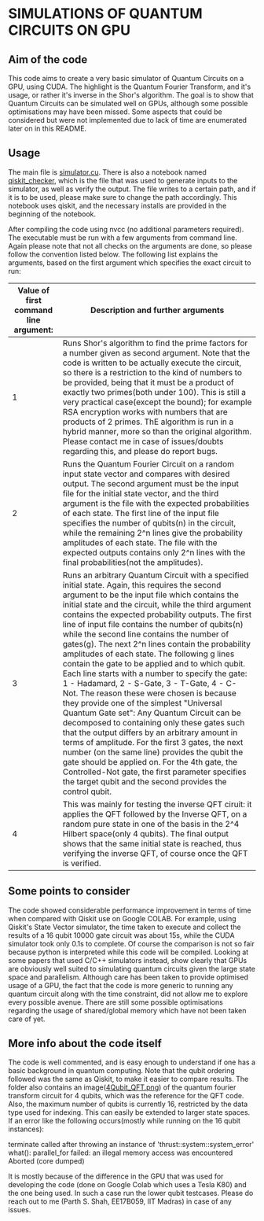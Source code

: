 # SIMULATIONS OF QUANTUM CIRCUITS ON GPU
## Aim of the code
This code aims to create a very basic simulator of Quantum Circuits on a GPU, using CUDA. The highlight is the Quantum Fourier Transform, and it's usage, or rather it's inverse in the Shor's algorithm. The goal is to show that Quantum Circuits can be simulated well on GPUs, although some possible optimisations may have been missed. Some aspects that could be considered but were not implemented due to lack of time are enumerated later on in this README.

## Usage
The main file is [simulator.cu](./simulator.cu). There is also a notebook named [qiskit_checker](./qiskit_checker.ipynb), which is the file that was used to generate inputs to the simulator, as well as verify the output. The file writes to a certain path, and if it is to be used, please make sure to change the path accordingly. This notebook uses qiskit, and the necessary installs are provided in the beginning of the notebook.

After compiling the code using nvcc (no additional parameters required). The executable must be run with a few arguments from command line. Again please note that not all checks on the arguments are done, so please follow the convention listed below. The following list explains the arguments, based on the first argument which specifies the exact circuit to run:

| Value of first command line argument: | Description and further arguments |
| --------- | ----------- |
|1 | Runs Shor's algorithm to find the prime factors for a number given as second argument. Note that the code is written to be actually execute the circuit, so there is a restriction to the kind of numbers to be provided, being that it must be a product of exactly two primes(both under 100). This is still a very practical case(except the bound); for example RSA encryption works with numbers that are products of 2 primes. ThE algorithm is run in a hybrid manner, more so than the original algorithm. Please contact me in case of issues/doubts regarding this, and please do report bugs.|
|2 | Runs the Quantum Fourier Circuit on a random input state vector and compares with desired output. The second argument must be the input file for the initial state vector, and the third argument is the file with the expected     probabilities of each state. The first line of the input file specifies the number of qubits(n) in the circuit, while the remaining 2^n lines give the probability amplitudes of each state. The file with the expected outputs contains only 2^n lines with the final probabilities(not the amplitudes). |
|3 | Runs an arbitrary Quantum Circuit with a specified initial state. Again, this requires the second argument to be the input file which contains the initial state and the circuit, while the third argument contains the expected probability outputs. The first line of input file contains the number of qubits(n) while the second line contains the number of gates(g). The next 2^n lines contain the probability amplitudes of each state. The following g lines contain the gate to be applied and to which qubit. Each line starts with a number to specify the gate: 1 - Hadamard, 2 - S-Gate, 3 - T-Gate, 4 - C-Not. The reason these were chosen is because they provide one of the simplest "Universal Quantum Gate set": Any Quantum Circuit can be decomposed to containing only these gates such that the output differs by an arbitrary amount in terms of amplitude. For the first 3 gates, the next number (on the same line) provides the qubit the gate should be applied on. For the 4th gate, the Controlled-Not gate, the first parameter specifies the target qubit and the second provides the control qubit. |
|4 | This was mainly for testing the inverse QFT ciruit: it applies the QFT followed by the Inverse QFT, on a random pure state in one of the basis in the 2^4 Hilbert space(only 4 qubits). The final output shows that the same initial state is reached, thus verifying the inverse QFT, of course once the QFT is verified.|

## Some points to consider
The code showed considerable performance improvement in terms of time when compared with Qiskit use on Google COLAB. For example, using Qiskit's State Vector simulator, the time taken to execute and collect the results of a 16 qubit 10000 gate circuit was about 15s, while the CUDA simulator took only 0.1s to complete. Of course the comparison is not so fair because python is interpreted while this code will be compiled. Looking at some papers that used C/C++ simulators instead, show clearly that GPUs are obviously well suited to simulating quantum circuits given the large state space and parallelism. Although care has been taken to provide optimised usage of a GPU, the fact that the code is more generic to running any quantum circuit along with the time constraint, did not allow me to explore every possible avenue. There are still some possible optimisations regarding the usage of shared/global memory which have not been taken care of yet. 

## More info about the code itself
The code is well commented, and is easy enough to understand if one has a basic background in quantum computing. Note that the qubit ordering followed was the same as Qiskit, to make it easier to compare results. The folder also contains an image([4Qubit_QFT.png](./4Qubit_QFT.png)) of the quantum fourier transform circuit for 4 qubits, which was the reference for the QFT code. Also, the maximum number of qubits is currently 16, restricted by the data type used for indexing. This can easily be extended to larger state spaces. If an error like the following occurs(mostly while running on the 16 qubit instances):

terminate called after throwing an instance of 'thrust::system::system_error'
  what():  parallel_for failed: an illegal memory access was encountered
Aborted (core dumped)

It is mostly because of the difference in the GPU that was used for developing the code (done on Google Colab which uses a Tesla K80) and the one being used. In such a case run the lower qubit testcases. 
Please do reach out to me (Parth S. Shah, EE17B059, IIT Madras) in case of any issues. 
